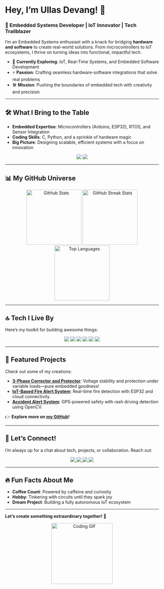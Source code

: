 # Hey, I’m Ullas Devang! 👋  
### 🚀 Embedded Systems Developer | IoT Innovator | Tech Trailblazer  

I’m an Embedded Systems enthusiast with a knack for bridging **hardware and software** to create real-world solutions. From microcontrollers to IoT ecosystems, I thrive on turning ideas into functional, impactful tech.  

- 🌟 **Currently Exploring**: IoT, Real-Time Systems, and Embedded Software Development  
- ⚡ **Passion**: Crafting seamless hardware-software integrations that solve real problems  
- 🛠️ **Mission**: Pushing the boundaries of embedded tech with creativity and precision  

---

## 🛠️ What I Bring to the Table  
- **Embedded Expertise**: Microcontrollers (Arduino, ESP32), RTOS, and Sensor Integration  
- **Coding Skills**: C, Python, and a sprinkle of hardware magic  
- **Big Picture**: Designing scalable, efficient systems with a focus on innovation  

<div align="center">
  <img src="https://img.shields.io/badge/Code%20is%20Poetry-000000?style=for-the-badge&logo=codeigniter&logoColor=white" />
  <img src="https://img.shields.io/badge/Hardware%20is%20Life-FF5733?style=for-the-badge&logo=raspberrypi&logoColor=white" />
</div>

---

## 📊 My GitHub Universe  
<div align="center">
  <img src="https://github-readme-stats.vercel.app/api?username=ullasdevang44&show_icons=true&theme=radical&hide_border=true&bg_color=0D1117" alt="GitHub Stats" height="180px"/>
  <img src="https://github-readme-streak-stats.herokuapp.com/?user=ullasdevang44&theme=radical&hide_border=true&background=0D1117" alt="GitHub Streak Stats" height="180px"/>
  <img src="https://github-readme-stats.vercel.app/api/top-langs/?username=ullasdevang44&layout=compact&theme=radical&hide_border=true&bg_color=0D1117" alt="Top Languages" height="180px"/>
</div>

---

## 🔝 Tech I Live By  
Here’s my toolkit for building awesome things:  
<div align="center">
  <img src="https://img.shields.io/badge/C-00599C?style=for-the-badge&logo=c&logoColor=white" />
  <img src="https://img.shields.io/badge/Python-3776AB?style=for-the-badge&logo=python&logoColor=white" />
  <img src="https://img.shields.io/badge/Arduino-00979D?style=for-the-badge&logo=arduino&logoColor=white" />
  <img src="https://img.shields.io/badge/ESP32-0033A0?style=for-the-badge&logo=espressif&logoColor=white" />
  <img src="https://img.shields.io/badge/RTOS-2E8B57?style=for-the-badge&logo=linux&logoColor=white" />
  <img src="https://img.shields.io/badge/IoT-FF6F61?style=for-the-badge&logo=internetarchive&logoColor=white" />
</div>

---

## 🌟 Featured Projects  
Check out some of my creations:  
- **[3-Phase Corrector and Protector](https://github.com/ullasdevang44/3-Phase-Corrector-and-Protector)**: Voltage stability and protection under variable loads—pure embedded goodness!  
- **[IoT-Based Fire Alert System](https://github.com/ullasdevang44/IoT-Based-Fire-Alert-System)**: Real-time fire detection with ESP32 and cloud connectivity.  
- **[Accident Alert System](https://github.com/ullasdevang44/-Accident-Alert-System)**: GPS-powered safety with rash driving detection using OpenCV.  

👉 **Explore more on [my GitHub](https://github.com/ullasdevang44)!**

---

## 📩 Let’s Connect!  
I’m always up for a chat about tech, projects, or collaboration. Reach out:  
<div align="center">
  <a href="https://www.instagram.com/_next_wave/" target="_blank">
    <img src="https://img.shields.io/badge/Instagram-E4405F?style=for-the-badge&logo=instagram&logoColor=white" />
  </a>
  <a href="https://x.com/_next_wave" target="_blank">
    <img src="https://img.shields.io/badge/Twitter-1DA1F2?style=for-the-badge&logo=twitter&logoColor=white" />
  </a>
  <a href="https://www.linkedin.com/in/ullas-devang/" target="_blank">
    <img src="https://img.shields.io/badge/LinkedIn-0A66C2?style=for-the-badge&logo=linkedin&logoColor=white" />
  </a>
  <a href="mailto:ullasdevang44@gmail.com" target="_blank">
    <img src="https://img.shields.io/badge/Email-D14836?style=for-the-badge&logo=gmail&logoColor=white" />
  </a>
</div>

---

## 🔥 Fun Facts About Me  
- **Coffee Count**: Powered by caffeine and curiosity  
- **Hobby**: Tinkering with circuits until they spark joy  
- **Dream Project**: Building a fully autonomous IoT ecosystem  

---

**Let’s create something extraordinary together!** 🚀  
<div align="center">
  <img src="https://media.giphy.com/media/LmNwrBhejkK9EFP504/giphy.gif" width="200" alt="Coding GIF"/>
</div>

